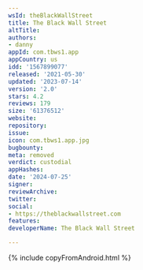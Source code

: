 ```yaml
---
wsId: theBlackWallStreet
title: The Black Wall Street
altTitle: 
authors:
- danny
appId: com.tbws1.app
appCountry: us
idd: '1567899077'
released: '2021-05-30'
updated: '2023-07-14'
version: '2.0'
stars: 4.2
reviews: 179
size: '61376512'
website: 
repository: 
issue: 
icon: com.tbws1.app.jpg
bugbounty: 
meta: removed
verdict: custodial
appHashes: 
date: '2024-07-25'
signer: 
reviewArchive: 
twitter: 
social:
- https://theblackwallstreet.com
features: 
developerName: The Black Wall Street

---
```


{% include copyFromAndroid.html %}
